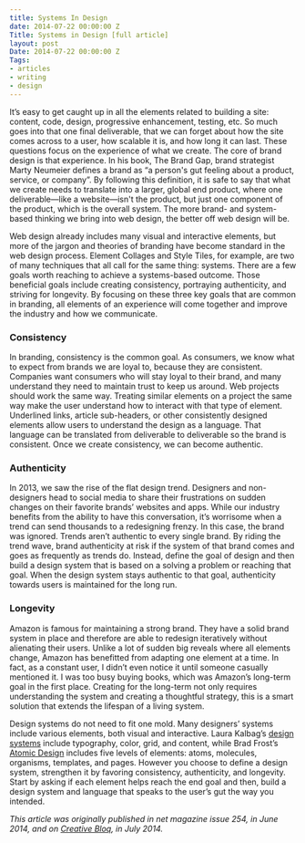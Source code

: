 ```yaml
---
title: Systems In Design
date: 2014-07-22 00:00:00 Z
Title: Systems in Design [full article]
layout: post
Date: 2014-07-22 00:00:00 Z
Tags:
- articles
- writing
- design
---
```


It’s easy to get caught up in all the elements related to building a site: content, code, design, progressive enhancement, testing, etc. So much goes into that one final deliverable, that we can forget about how the site comes across to a user, how scalable it is, and how long it can last. These questions focus on the experience of what we create. The core of brand design is that experience. In his book, The Brand Gap, brand strategist Marty Neumeier defines a brand as “a person's gut feeling about a product, service, or company”. By following this definition, it is safe to say that what we create needs to translate into a larger, global end product, where one deliverable—like a website—isn't the product, but just one component of the product, which is the overall system. The more brand- and system-based thinking we bring into web design, the better off web design will be.

Web design already includes many visual and interactive elements, but more of the jargon and theories of branding have become standard in the web design process. Element Collages and Style Tiles, for example, are two of many techniques that all call for the same thing: systems. There are a few goals worth reaching to achieve a systems-based outcome. Those beneficial goals include creating consistency, portraying authenticity, and striving for longevity. By focusing on these three key goals that are common in branding, all elements of an experience will come together and improve the industry and how we communicate.

### Consistency   
In branding, consistency is the common goal. As consumers, we know what to expect from brands we are loyal to, because they are consistent. Companies want consumers who will stay loyal to their brand, and many understand they need to maintain trust to keep us around. Web projects should work the same way. Treating similar elements on a project the same way make the user understand how to interact with that type of element. Underlined links, article sub-headers, or other consistently designed elements allow users to understand the design as a language. That language can be translated from deliverable to deliverable so the brand is consistent. Once we create consistency, we can become authentic.

### Authenticity 
In 2013, we saw the rise of the flat design trend. Designers and non-designers head to social media to share their frustrations on sudden changes on their favorite brands’ websites and apps. While our industry benefits from the ability to have this conversation, it’s worrisome when a trend can send thousands to a redesigning frenzy. In this case, the brand was ignored. Trends aren’t authentic to every single brand. By riding the trend wave, brand authenticity at risk if the system of that brand comes and goes as frequently as trends do. Instead, define the goal of design and then build a design system that is based on a solving a problem or reaching that goal. When the design system stays authentic to that goal, authenticity towards users is maintained for the long run.

### Longevity   
Amazon is famous for maintaining a strong brand. They have a solid brand system in place and therefore are able to redesign iteratively without alienating their users. Unlike a lot of sudden big reveals where all elements change, Amazon has benefitted from adapting one element at a time. In fact, as a constant user, I didn’t even notice it until someone casually mentioned it. I was too busy buying books, which was Amazon’s long-term goal in the first place. Creating for the long-term not only requires understanding the system and creating a thoughtful strategy, this is a smart solution that extends the lifespan of a living system. 

Design systems do not need to fit one mold. Many designers’ systems include various elements, both visual and interactive. Laura Kalbag’s [design systems](http://24ways.org/2012/design-systems/) include typography, color, grid, and content, while Brad Frost’s [Atomic Design](http://bradfrostweb.com/blog/post/atomic-web-design/) includes five levels of elements: atoms, molecules, organisms, templates, and pages. However you choose to define a design system, strengthen it by favoring consistency, authenticity, and longevity. Start by asking if each element helps reach the end goal and then, build a design system and language that speaks to the user’s gut the way you intended.

_This article was originally published in net magazine issue 254, in June 2014, and on <a href="http://www.creativebloq.com/netmag/why-you-should-think-web-building-part-larger-system-71412395">Creative Bloq</a>, in July 2014._


